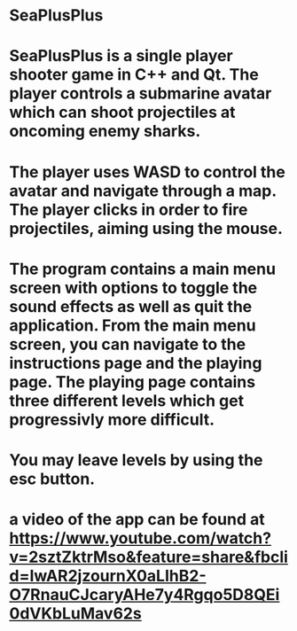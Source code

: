 # SeaPlusPlus
# SeaPlusPlus is a single player shooter game in C++ and Qt. The player controls a submarine avatar which can shoot projectiles at oncoming enemy sharks.
# The player uses WASD to control the avatar and navigate through a map. The player clicks in order to fire projectiles, aiming using the mouse. 
# The program contains a main menu screen with options to toggle the sound effects as well as quit the application. From the main menu screen, you can navigate to the instructions page and the playing page. The playing page contains three different levels which get progressivly more difficult.
# You may leave levels by using the esc button.

# a video of the app can be found at https://www.youtube.com/watch?v=2sztZktrMso&feature=share&fbclid=IwAR2jzournX0aLIhB2-O7RnauCJcaryAHe7y4Rgqo5D8QEi0dVKbLuMav62s
